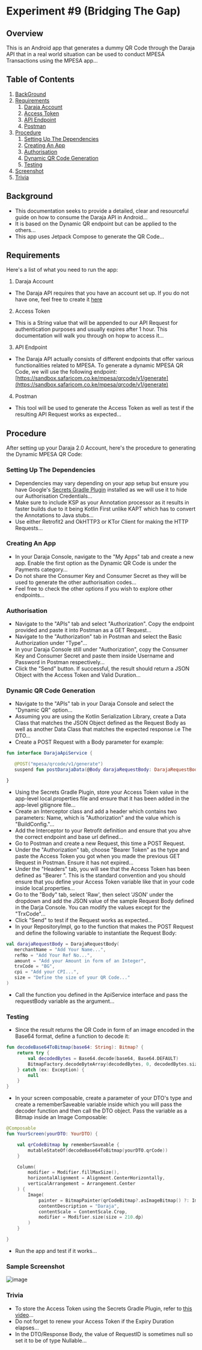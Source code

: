 
# Experiment #9 (Bridging The Gap)

## Overview
This is an Android app that generates a dummy QR Code through the Daraja API that in a real world situation can be used to conduct MPESA Transactions using the MPESA app...

## Table of Contents

1. [BackGround](#Background)
2. [Requirements](#Requirements)
   1. [Daraja Account](#Daraja-Account)
   2. [Access Token](#Access-Token)
   3. [API Endpoint](#API-Endpoint)
   4. [Postman](#Postman)
3. [Procedure](#Procedure)
   1. [Setting Up The Dependencies](#Setting-Up-The-Dependencies)
   2. [Creating An App](#Creating-An-App)
   3. [Authorisation](#Authorisation)
   4. [Dynamic QR Code Generation](#Dynamic-QR-Code-Generation)
   5. [Testing](#Testing)
4. [Screenshot](#Screenshot)
5. [Trivia](#Trivia)

## Background
- This documentation seeks to provide a detailed, clear and resourceful guide on how to consume the Daraja API in Android...
- It is based on the Dynamic QR endpoint but can be applied to the others...
- This app uses Jetpack Compose to generate the QR Code...

## Requirements
Here's a list of what you need to run the app:
1. Daraja Account
- The Daraja API requires that you have an account set up. If you do not have one, feel free to create it [here](https://developer.safaricom.co.ke/)

2. Access Token
- This is a String value that will be appended to our API Request for authentication purposes and usually expires after 1 hour. This documentation will walk you through on hopw to access it...

3. API Endpoint
- The Daraja API actually consists of different endpoints that offer various functionalities related to MPESA. To generate a dynamic MPESA QR Code, we will use the following endpoint: [https://sandbox.safaricom.co.ke/mpesa/qrcode/v1/generate](https://sandbox.safaricom.co.ke/mpesa/qrcode/v1/generate)

4. Postman
- This tool will be used to generate the Access Token as well as test if the resulting API Request works as expected...

## Procedure
After setting up your Daraja 2.0 Account, here's the procedure to generating the Dynamic MPESA QR Code:

### Setting Up The Dependencies
- Dependencies may vary depending on your app setup but ensure you have Google's [Secrets Gradle Plugin](https://github.com/google/secrets-gradle-plugin) installed as we will use it to hide our Authorisation Credentials...
- Make sure to include KSP as your Annotation processor as it results in faster builds due to it being Kotlin First unlike KAPT which has to convert the Annotations to Java stubs...
- Use either Retrofit2 and OkHTTP3 or KTor Client for making the HTTP Requests...

### Creating An App
- In your Daraja Console, navigate to the "My Apps" tab and create a new app. Enable the first option as the Dynamic QR Code is under the Payments category...
- Do not share the Consumer Key and Consumer Secret as they will be used to generate the other authorisation codes...
- Feel free to check the other options if you wish to explore other endpoints...

### Authorisation
- Navigate to the "APIs" tab and select "Authorization". Copy the endpoint provided and paste it into Postman as a GET Request...
- Navigate to the "Authorization" tab in Postman and select the Basic Authorization under "Type"...
- In your Daraja Console still under "Authorization", copy the Consumer Key and Consumer Secret and paste them inside Username and Password in Postman respectively...
- Click the "Send" button. If successful, the result should return a JSON Object with the Access Token and Valid Duration...

### Dynamic QR Code Generation
- Navigate to the "APIs" tab in your Daraja Console and select the "Dynamic QR" option...
- Assuming you are using the Kotlin Serialization Library, create a Data Class that matches the JSON Object defined as the Request Body as well as another Data Class that matches the expected response i.e The DTO...
- Create a POST Request with a Body parameter for example:

```kotlin
fun interface DarajaApiService {

   @POST("mpesa/qrcode/v1/generate")
   suspend fun postDarajaData(@Body darajaRequestBody: DarajaRequestBody): DarajaDTO

}
```
- Using the Secrets Gradle Plugin, store your Access Token value in the app-level local.properties file and ensure that it has been added in the app-level gitignore file...
- Create an Interceptor class and add a header which contains two parameters: Name, which is "Authorization" and the value which is "BuildConfig.<whateverYouNamedYourAccessTokenVariable>"...
- Add the Interceptor to your Retrofit definition and ensure that you ahve the correct endpoint and base url defined...
- Go to Postman and create a new Request, this time a POST Request.
- Under the "Authorization" tab, choose "Bearer Token" as the type and paste the Access Token you got when you made the previous GET Request in Postman. Ensure it has not expired...
- Under the "Headers" tab, you will see that the Access Token has been defined as "Bearer <yourAccessToken>". This is the standard convention and you should ensure that you define your Access Token variable like that in your code inside local.properties...
- Go to the "Body" tab, select 'Raw', then select 'JSON' under the dropdown and add the JSON value of the sample Request Body defined in the Darja Console. You can modify the values except for the "TrxCode"...
- Click "Send" to test if the Request works as expected...
- In your RepositoryImpl, go to the function that makes the POST Request and define the following variable to instantiate the Request Body:

```kotlin
val darajaRequestBody = DarajaRequestBody(
   merchantName = "Add Your Name...",
   refNo = "Add Your Ref No...",
   amount = "Add your Amount in form of an Integer",
   trxCode = "BG",
   cpi = "Add your CPI...",
   size = "Define the size of your QR Code..."
)
```
- Call the function you defined in the ApiService interface and pass the requestBody variable as the argument...

### Testing
- Since the result returns the QR Code in form of an image encoded in the Base64 format, define a function to decode it:

``` kotlin
fun decodeBase64ToBitmap(base64: String): Bitmap? {
    return try {
        val decodedBytes = Base64.decode(base64, Base64.DEFAULT)
        BitmapFactory.decodeByteArray(decodedBytes, 0, decodedBytes.size)
    } catch (ex: Exception) {
        null
    }
}
```

- In your screen composable, create a parameter of your DTO's type and create a rememberSaveable variable inside which you will pass the decoder function and then call the DTO object. Pass the variable as a Bitmap inside an Image Composable:

``` kotlin
@Composable
fun YourScreen(yourDTO: YourDTO) {

    val qrCodeBitmap by rememberSaveable {
        mutableStateOf(decodeBase64ToBitmap(yourDTO.qrCode))
    }

    Column(
        modifier = Modifier.fillMaxSize(),
        horizontalAlignment = Alignment.CenterHorizontally,
        verticalArrangement = Arrangement.Center
    ) {
        Image(
            painter = BitmapPainter(qrCodeBitmap?.asImageBitmap() ?: ImageBitmap(1, 1)),
            contentDescription = "Daraja",
            contentScale = ContentScale.Crop,
            modifier = Modifier.size(size = 210.dp)
        )
    }

}
```
- Run the app and test if it works...

### Sample Screenshot
![image](https://github.com/emmanuelmuturia/BridgingTheGap/assets/55001497/550f6069-8917-411a-8314-672a381cfe38)

### Trivia
- To store the Access Token using the Secrets Gradle Plugin, refer to [this video](https://youtu.be/X8lYNW_Or2o?si=dB0nLrMPy19eDNKz)...
- Do not forget to renew your Access Token if the Expiry Duration elapses...
- In the DTO/Response Body, the value of RequestID is sometimes null so set it to be of type Nullable...
